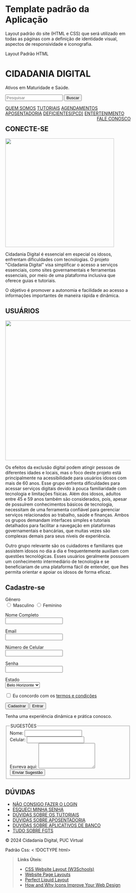 # Template padrão da Aplicação

Layout padrão do site (HTML e CSS) que será utilizado em todas as páginas com a definição de identidade visual, aspectos de responsividade e iconografia.

Layout Padrão HTML
<!doctype html>
<html>

<head>
  <link rel="stylesheet" href="style.css">
  </head>
<body>
  
  <div class="header">
    <h1>CIDADANIA DIGITAL</h1>
    <p>Ativos em Maturidade e Saúde.</p>
  </div>

  <form>
    <input type="search" name="q" placeholder="Pesquisar" />
    <input type="submit" value="Buscar" />
  </form>

  <div class="topnav">
    <a href="#">QUEM SOMOS</a>
    <a href="#">TUTORIAIS</a>
    <a href="#">AGENDAMENTOS</a>
    <a href="#">APOSENTADORIA</a>
    <a href="#">DEFICIENTES(PCD)</a>
    <a href="#">ENTERTENIMENTO</a>
    <a href="#" style="float:right">FALE CONOSCO</a>
  </div>
<main>
  <div class="row">
    <div class="leftcolumn">
      <div class="card">        
        <h2>CONECTE-SE</h2> 
        <img src="idosos1.jpg.jpg"
        <div class="fakeimg" style="height: 350px"; style="width: 150px";"</div>    
        <p>Cidadania Digital é essencial em especial os idosos, enfrentam dificuldades com tecnologias.
          O projeto "Cidadania Digital" visa simplificar o acesso a serviços essenciais,
          como sites governamentais e ferramentas essenciais, por meio de uma plataforma inclusiva
          que oferece guias e tutoriais.</p>
        <p>O objetivo é promover a autonomia e facilidade ao acesso a informações importantes de maneira rápida e
          dinâmica.</p>
      </div>
      <div class="card">
        <h2>USUÁRIOS</h2>
        <img src="idosos2.jpg.jpg"
        <div class="fakeimg" style="height:450px;" </div>
        <p>Os efeitos da exclusão digital podem atingir pessoas de diferentes idades e locais,
          mas o foco deste projeto está principalmente na acessibilidade para usuários idosos com mais de 60 anos.
          Esse grupo enfrenta dificuldades para acessar serviços digitais devido à pouca familiaridade com tecnologia
          e limitações físicas. Além dos idosos, adultos entre 45 e 59 anos também são considerados, pois, apesar de
          possuírem conhecimentos básicos de tecnologia, necessitam de uma ferramenta confiável para gerenciar serviços
          relacionados ao trabalho, saúde e finanças. Ambos os grupos demandam interfaces simples e tutoriais
          detalhados para facilitar a navegação em plataformas governamentais e bancárias, que muitas vezes são
          complexas demais
          para seus níveis de experiência.</p>
        <p>Outro grupo relevante são os cuidadores e familiares que assistem idosos no dia a dia e
          frequentemente auxiliam com questões tecnológicas. Esses usuários geralmente possuem um conhecimento
          intermediário de tecnologia e se beneficiariam de uma plataforma fácil de entender, que lhes permita orientar
          e apoiar os
          idosos de forma eficaz.</p>
      </div>
    </div>
    <div class="rightcolumn">
      <div class="card">
        <h2>Cadastre-se</h2>
        <div <form action="/signup" method="post">
          <p>
            <label>Gênero</label><br>
            <label>
              <input type="radio" name="title" value="masculino">
              Masculino
            </label>
            <label>
              <input type="radio" name="title" value="feminino">
              Feminino
            </label>
          </p>
          <p>
            <label>Nome Completo</label><br>
            <input type="text" name="nome completo">
          </p>
          <p>
            <label>Email</label><br>
            <input type="email" name="email" required>
          </p>
          <p>
            <label>Número de Celular</label><br>
            <input type="telefone" name="celular">
          </p>
          <p>
            <label>Senha</label><br>
            <input type="senha" name="senha">
          </p>
          <p>
            <label>Estado</label><br>
            <select>
              <option>Belo Horizonte</option>
              <option>São Paulo</option>
              <option>Rio de Janeiro</option>
              <option>Espírito Santo</option>
              <option>Santa Catarina</option>
            </select>
          </p>
          <p>
            <label>
              <input type="checkbox" value="termos">
              Eu concordo com os <a href="/termos">termos e condições</a>
            </label>
          </p>
          <p>
            <button>Cadastrar</button>
            <button type="resetar">Entrar</button>
          </p>
          </form>
          <p>Tenha uma experiência dinâmica e prática conosco.</p>
        </div>
        <div>
          <form action="/subscribe" method="post">
            <fieldset>
              <legend>SUGESTÕES</legend>
              <div class="form-group">
                <label for="usr">Nome:</label>
                <input type="text" class="form-control" id="usr">
              </div>
              <div class="form-group">
                <label for="celular">Celular</celular>:</label>
                <input type="celular" class="form-control" id="celular">
                <div class="form-group">
                  <label for="comment">Esvreva aqui:</label>
                  <textarea class="form-control" rows="5" id="comment"></textarea>
                </div>
              </div>
              <button>Enviar Sugestão</button>
            </fieldset>
        </div>
        </form>
      </div>
    </div>
  </div>
  <aside>
    <h2>DÚVIDAS</h2>
    <ul>
      <li><a href="#">NÃO CONSIGO FAZER O LOGIN</a></li>
      <li><a href="#">ESQUECI MINHA SENHA</a></li>
      <li><a href="#">DÚVIDAS SOBRE OS TUTORIAIS</a></li>
      <li><a href="#">DÚVIDAS SOBRE APOSENTADORIA</a></li>
      <li><a href="#">DÚVIDAS SOBRE APLICATIVOS DE BANCO</a></li>
      <li><a href="#">TUDO SOBRE FGTS</a></li>
    </ul>
  </aside>
</main>
<footer class="footer">
  <div class="container">
  <p>&copy; 2024 Cidadania Digital, PUC Virtual</p>
  </div>
</footer>
</body>
</html>

Padrão Css:
< !DOCTYPE html><html><head><style>* {
  box-sizing: border-box;
}

body {
  font-family: Arial;
  padding: 10px;
  background: #ccffca;
}

/* Header/Blog Title */
.header {
  padding: 30px;
  text-align: center;
  background: white;
}

.header h1 {
  font-size: 50px;
}

/* Style the top navigation bar */
.topnav {
  overflow: hidden;
  background-color: #097722;
}

/* Style the topnav links */
.topnav a {
  float: left;
  display: block;
  color: #f2f2f2;
  text-align: center;
  padding: 16px 20px;
  text-decoration: none;
}

/* Change color on hover */
.topnav a:hover {
  background-color: #ddd;
  color: black;
}

/* Create two unequal columns that floats next to each other */
/* Left column */
.leftcolumn {
  float: left;
  width: 100%;
  ;
}

/* Right column */
.rightcolumn {
  float: left;
  width: 30%;
  background-color: #ccffca;
  padding-left: 40px;
}

/* Fake image */
.fakeimg {
  background-color: #aaa;
  width: 100%;
  padding: 10px;
}

/* Add a card effect for articles */
.card {
  background-color: white;
  padding: 30px;
  margin-top: 20px;
}

/* Clear floats after the columns */
.row::after {
   display: flex;
  clear: both;
  padding: 10px;
  margin-top: 20px;
}

/* DÚVIDAS */
.DÚVIDAS {
  padding: 20px;
  text-align: left;
  background: #0b0b0b;
   margin-top: 20px;
}

.footer {
  background-color: #097722;
  padding: 10px;
  text-align: center;
  clear: both;
  position: relative;
  width: 100%;
  bottom: 0;
  }
  
  .footer .container {
  max-width: 800px;
  margin: 0 auto;
  }
  
  .footer p {
  margin-bottom: 10px;
  font-size: 20px;
  color: #ffffff;
  }
  
</style></head><body>

> **Links Úteis**:
>
> - [CSS Website Layout (W3Schools)](https://www.w3schools.com/css/css_website_layout.asp)
> - [Website Page Layouts](http://www.cellbiol.com/bioinformatics_web_development/chapter-3-your-first-web-page-learning-html-and-css/website-page-layouts/)
> - [Perfect Liquid Layout](https://matthewjamestaylor.com/perfect-liquid-layouts)
> - [How and Why Icons Improve Your Web Design](https://usabilla.com/blog/how-and-why-icons-improve-you-web-design/)
